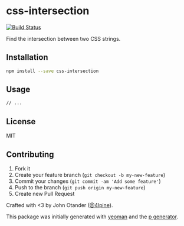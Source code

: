 # css-intersection

[![Build Status](https://secure.travis-ci.org/johnotander/css-intersection.png?branch=master)](https://travis-ci.org/johnotander/css-intersection)

Find the intersection between two CSS strings.

## Installation

```bash
npm install --save css-intersection
```

## Usage

```bash
// ...
```

## License

MIT

## Contributing

1. Fork it
2. Create your feature branch (`git checkout -b my-new-feature`)
3. Commit your changes (`git commit -am 'Add some feature'`)
4. Push to the branch (`git push origin my-new-feature`)
5. Create new Pull Request

Crafted with <3 by John Otander ([@4lpine](https://twitter.com/4lpine)).

This package was initially generated with [yeoman](http://yeoman.io) and the [p generator](https://github.com/johnotander/generator-p.git).
